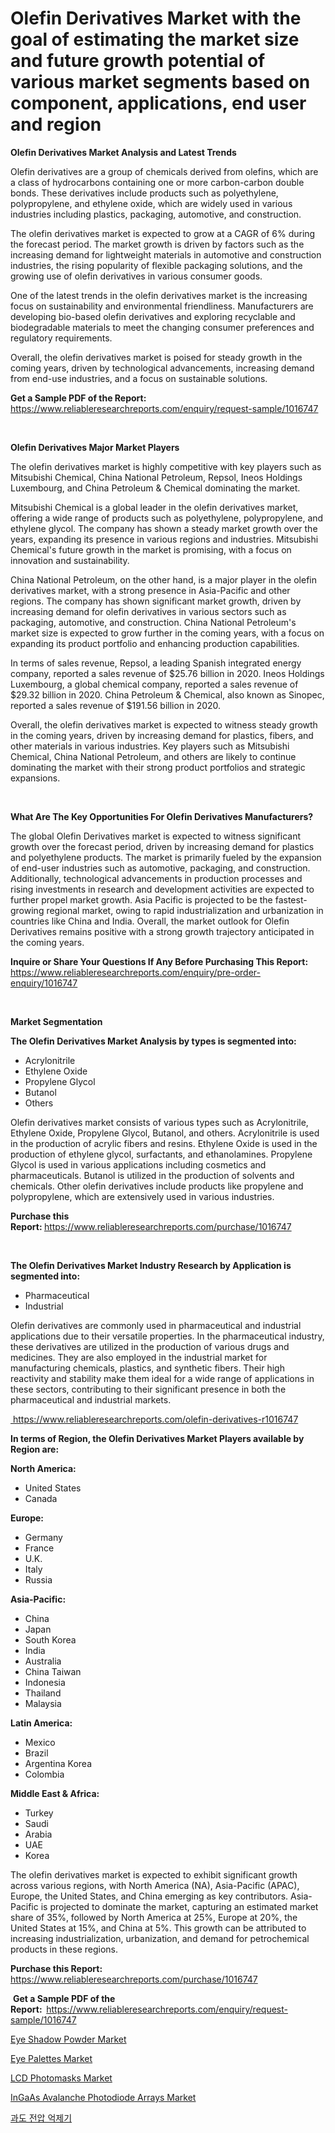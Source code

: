 <p><h1>Olefin Derivatives Market with the goal of estimating the market size and future growth potential of various market segments based on component, applications, end user and region</h1></p><p><strong>Olefin Derivatives Market Analysis and Latest Trends</strong></p>
<p><p>Olefin derivatives are a group of chemicals derived from olefins, which are a class of hydrocarbons containing one or more carbon-carbon double bonds. These derivatives include products such as polyethylene, polypropylene, and ethylene oxide, which are widely used in various industries including plastics, packaging, automotive, and construction.</p><p>The olefin derivatives market is expected to grow at a CAGR of 6% during the forecast period. The market growth is driven by factors such as the increasing demand for lightweight materials in automotive and construction industries, the rising popularity of flexible packaging solutions, and the growing use of olefin derivatives in various consumer goods.</p><p>One of the latest trends in the olefin derivatives market is the increasing focus on sustainability and environmental friendliness. Manufacturers are developing bio-based olefin derivatives and exploring recyclable and biodegradable materials to meet the changing consumer preferences and regulatory requirements.</p><p>Overall, the olefin derivatives market is poised for steady growth in the coming years, driven by technological advancements, increasing demand from end-use industries, and a focus on sustainable solutions.</p></p>
<p><strong>Get a Sample PDF of the Report:&nbsp;</strong> <a href="https://www.reliableresearchreports.com/enquiry/request-sample/1016747">https://www.reliableresearchreports.com/enquiry/request-sample/1016747</a></p>
<p>&nbsp;</p>
<p><strong>Olefin Derivatives Major Market Players</strong></p>
<p><p>The olefin derivatives market is highly competitive with key players such as Mitsubishi Chemical, China National Petroleum, Repsol, Ineos Holdings Luxembourg, and China Petroleum & Chemical dominating the market.</p><p>Mitsubishi Chemical is a global leader in the olefin derivatives market, offering a wide range of products such as polyethylene, polypropylene, and ethylene glycol. The company has shown a steady market growth over the years, expanding its presence in various regions and industries. Mitsubishi Chemical's future growth in the market is promising, with a focus on innovation and sustainability.</p><p>China National Petroleum, on the other hand, is a major player in the olefin derivatives market, with a strong presence in Asia-Pacific and other regions. The company has shown significant market growth, driven by increasing demand for olefin derivatives in various sectors such as packaging, automotive, and construction. China National Petroleum's market size is expected to grow further in the coming years, with a focus on expanding its product portfolio and enhancing production capabilities.</p><p>In terms of sales revenue, Repsol, a leading Spanish integrated energy company, reported a sales revenue of $25.76 billion in 2020. Ineos Holdings Luxembourg, a global chemical company, reported a sales revenue of $29.32 billion in 2020. China Petroleum & Chemical, also known as Sinopec, reported a sales revenue of $191.56 billion in 2020.</p><p>Overall, the olefin derivatives market is expected to witness steady growth in the coming years, driven by increasing demand for plastics, fibers, and other materials in various industries. Key players such as Mitsubishi Chemical, China National Petroleum, and others are likely to continue dominating the market with their strong product portfolios and strategic expansions.</p></p>
<p>&nbsp;</p>
<p><strong>What Are The Key Opportunities For Olefin Derivatives Manufacturers?</strong></p>
<p><p>The global Olefin Derivatives market is expected to witness significant growth over the forecast period, driven by increasing demand for plastics and polyethylene products. The market is primarily fueled by the expansion of end-user industries such as automotive, packaging, and construction. Additionally, technological advancements in production processes and rising investments in research and development activities are expected to further propel market growth. Asia Pacific is projected to be the fastest-growing regional market, owing to rapid industrialization and urbanization in countries like China and India. Overall, the market outlook for Olefin Derivatives remains positive with a strong growth trajectory anticipated in the coming years.</p></p>
<p><strong>Inquire or Share Your Questions If Any Before Purchasing This Report:</strong> <a href="https://www.reliableresearchreports.com/enquiry/pre-order-enquiry/1016747">https://www.reliableresearchreports.com/enquiry/pre-order-enquiry/1016747</a></p>
<p>&nbsp;</p>
<p><strong>Market Segmentation</strong></p>
<p><strong>The Olefin Derivatives Market Analysis by types is segmented into:</strong></p>
<p><ul><li>Acrylonitrile</li><li>Ethylene Oxide</li><li>Propylene Glycol</li><li>Butanol</li><li>Others</li></ul></p>
<p><p>Olefin derivatives market consists of various types such as Acrylonitrile, Ethylene Oxide, Propylene Glycol, Butanol, and others. Acrylonitrile is used in the production of acrylic fibers and resins. Ethylene Oxide is used in the production of ethylene glycol, surfactants, and ethanolamines. Propylene Glycol is used in various applications including cosmetics and pharmaceuticals. Butanol is utilized in the production of solvents and chemicals. Other olefin derivatives include products like propylene and polypropylene, which are extensively used in various industries.</p></p>
<p><strong>Purchase this Report:&nbsp;</strong><a href="https://www.reliableresearchreports.com/purchase/1016747">https://www.reliableresearchreports.com/purchase/1016747</a></p>
<p>&nbsp;</p>
<p><strong>The Olefin Derivatives Market Industry Research by Application is segmented into:</strong></p>
<p><ul><li>Pharmaceutical</li><li>Industrial</li></ul></p>
<p><p>Olefin derivatives are commonly used in pharmaceutical and industrial applications due to their versatile properties. In the pharmaceutical industry, these derivatives are utilized in the production of various drugs and medicines. They are also employed in the industrial market for manufacturing chemicals, plastics, and synthetic fibers. Their high reactivity and stability make them ideal for a wide range of applications in these sectors, contributing to their significant presence in both the pharmaceutical and industrial markets.</p></p>
<p><a href="https://www.reliableresearchreports.com/olefin-derivatives-r1016747">&nbsp;https://www.reliableresearchreports.com/olefin-derivatives-r1016747</a></p>
<p><strong>In terms of Region, the Olefin Derivatives Market Players available by Region are:</strong></p>
<p>
    <p> <strong> North America: </strong>
        <ul>
            <li>United States</li>
            <li>Canada</li>
        </ul>
        </p> 
    <p> <strong> Europe: </strong>
        <ul>
            <li>Germany</li>
            <li>France</li>
            <li>U.K.</li>
            <li>Italy</li>
            <li>Russia</li>
        </ul>
        </p> 
    <p> <strong> Asia-Pacific: </strong>
        <ul>
            <li>China</li>
            <li>Japan</li>
            <li>South Korea</li>
            <li>India</li>
            <li>Australia</li>
            <li>China Taiwan</li>
            <li>Indonesia</li>
            <li>Thailand</li>
            <li>Malaysia</li>
        </ul>
        </p> 
    <p> <strong> Latin America: </strong>
        <ul>
            <li>Mexico</li>
            <li>Brazil</li>
            <li>Argentina Korea</li>
            <li>Colombia</li>
        </ul>
        </p> 
    <p> <strong> Middle East & Africa: </strong>
        <ul>
            <li>Turkey</li>
            <li>Saudi</li>
            <li>Arabia</li>
            <li>UAE</li>
            <li>Korea</li>
        </ul>
    </p>
    </p>
<p><p>The olefin derivatives market is expected to exhibit significant growth across various regions, with North America (NA), Asia-Pacific (APAC), Europe, the United States, and China emerging as key contributors. Asia-Pacific is projected to dominate the market, capturing an estimated market share of 35%, followed by North America at 25%, Europe at 20%, the United States at 15%, and China at 5%. This growth can be attributed to increasing industrialization, urbanization, and demand for petrochemical products in these regions.</p></p>
<p><strong>Purchase this Report: </strong><a href="https://www.reliableresearchreports.com/purchase/1016747">https://www.reliableresearchreports.com/purchase/1016747</a></p>
<p>&nbsp;<strong>Get a Sample PDF of the Report:&nbsp;&nbsp;</strong><a href="https://www.reliableresearchreports.com/enquiry/request-sample/1016747">https://www.reliableresearchreports.com/enquiry/request-sample/1016747</a></p>
<p><strong></strong></p>
<p><p><a href="https://github.com/ChloeConn57/Market-Research-Report-List-1/blob/main/eye-shadow-powder-market.md">Eye Shadow Powder Market</a></p><p><a href="https://github.com/Bryanturray6576/Market-Research-Report-List-1/blob/main/eye-palettes-market.md">Eye Palettes Market</a></p><p><a href="https://medium.com/@samantha.welch56767/insights-into-the-lcd-photomasks-industry-market-financial-status-market-size-and-revenue-c91f6abc8e13">LCD Photomasks Market</a></p><p><a href="https://medium.com/@liam.mcgrath5645/ingaas-avalanche-photodiode-arrays-market-size-by-type-128-x-128-and-below-256-x-256-and-41fe0945d03c">InGaAs Avalanche Photodiode Arrays Market</a></p><p><a href="https://medium.com/@czbtzkwc9/%EC%9D%BC%EC%8B%9C%EC%A0%81-%EC%A0%84%EC%95%95-%EC%96%B5%EC%A0%9C%EA%B8%B0-%EC%8B%9C%EC%9E%A5-%EA%B7%9C%EB%AA%A8-%EC%A0%90%EC%9C%A0%EC%9C%A8-%EB%B0%8F-%ED%8A%B8%EB%A0%8C%EB%93%9C-%EB%B6%84%EC%84%9D-%EB%B3%B4%EA%B3%A0%EC%84%9C-%EC%B5%9C%EC%A2%85-%EC%82%AC%EC%9A%A9-%EC%86%8C%EB%B9%84%EC%9E%90-%EC%A0%84%EC%9E%90%EC%A0%9C%ED%92%88-%EC%9E%90%EB%8F%99%EC%B0%A8-%EC%A0%84%EC%9E%90%EC%A0%9C%ED%92%88-%EC%A0%84%EC%9B%90-%EA%B3%B5%EA%B8%89-%EC%82%B0%EC%97%85-%EC%BB%B4%ED%93%A8%ED%84%B0-%ED%86%B5%EC%8B%A0-%EA%B8%B0%ED%83%80-%EC%9B%90%EB%A3%8C%EB%B3%84-%EB%B0%8F-a150a4c80609">과도 전압 억제기</a></p></p>